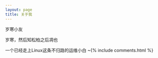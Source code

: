 ```yaml
---
layout: page
title: 关于我 
---
```


岁寒小友
<p>
岁寒，然后知松柏之后凋也
<p>
一个已经走上Linux这条不归路的运维小白
~{% include comments.html %}





